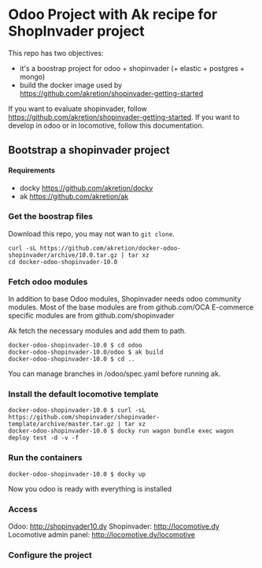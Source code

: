 # Odoo Project with Ak recipe for ShopInvader project 

This repo has two objectives:
-  it's a boostrap project for odoo + shopinvader (+ elastic + postgres + mongo)
-  build the docker image used by https://github.com/akretion/shopinvader-getting-started

If you want to evaluate shopinvader, follow https://github.com/akretion/shopinvader-getting-started.
If you want to develop in odoo or in locomotive, follow this documentation.

## Bootstrap a shopinvader project

#### Requirements

* docky https://github.com/akretion/docky
* ak https://github.com/akretion/ak


### Get the boostrap files

Download this repo, you may not wan to `git clone`.

```
curl -sL https://github.com/akretion/docker-odoo-shopinvader/archive/10.0.tar.gz | tar xz
cd docker-odoo-shopinvader-10.0
```

### Fetch odoo modules

In addition to base Odoo modules, Shopinvader needs odoo community modules. 
Most of the base modules are from github.com/OCA
E-commerce specific modules are from github.com/shopinvader


Ak fetch the necessary modules and add them to path.

```
docker-odoo-shopinvader-10.0 $ cd odoo
docker-odoo-shopinvader-10.0/odoo $ ak build
docker-odoo-shopinvader-10.0 $ cd ..
```
You can manage branches in /odoo/spec.yaml before running ak.

### Install the default locomotive template

```
docker-odoo-shopinvader-10.0 $ curl -sL https://github.com/shopinvader/shopinvader-template/archive/master.tar.gz | tar xz
docker-odoo-shopinvader-10.0 $ docky run wagon bundle exec wagon deploy test -d -v -f
```

### Run the containers

```
docker-odoo-shopinvader-10.0 $ docky up
```

Now you odoo is ready with everything is installed

### Access

Odoo: http://shopinvader10.dy
Shopinvader: http://locomotive.dy
Locomotive admin panel: http://locomotive.dy/locomotive


### Configure the project

